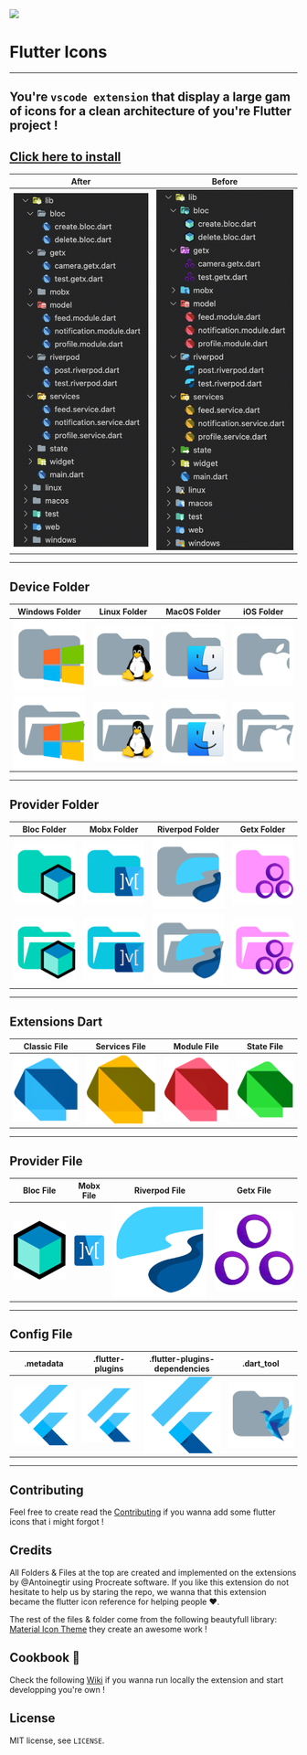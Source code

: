 <img height="200" src="https://avatars.githubusercontent.com/u/11242654?s=400&v=4"></img>

# Flutter Icons
----
## You're `vscode extension` that display a large gam of icons for a clean architecture of you're Flutter project !

## <a href="https://marketplace.visualstudio.com/items?itemName=AntoineGtr.flutter-icons">Click here to install</a>


|   After   |   Before  |
|------|------|
![](./assets/before.png)|![](./assets/after.png)|![](./icons/macos.png)|![](./icons/ios.png)|

---

## Device Folder

|   Windows Folder   |   Linux Folder   |   MacOS Folder   |    iOS Folder  |
|------|------|------|------|
![](./icons/windows.png)|![](./icons/linux.png)|![](./icons/macos.png)|![](./icons/ios.png)|
| ![Image 1](./icons/windows_open.png) | ![Image 2](./icons/linux_open.png) | ![Image 3](./icons/macos_open.png) | ![Image 4](./icons/ios_open.png) |
---
## Provider Folder

|   Bloc Folder   |   Mobx Folder   |   Riverpod Folder   |    Getx Folder  |
|------|------|------|------|
![](./icons/bloc.png)|![](./icons/mobx.png)|![](./icons/riverpod.png)|![](./icons/getx.png)|
| ![Image 1](./icons/bloc_open.png) | ![Image 2](./icons/mobx_open.png) | ![Image 3](./icons/riverpod_open.png) | ![Image 4](./icons/getx_open.png) |
---
## Extensions Dart

|   Classic File   |   Services File   |   Module File   |    State File   |
|------|------|------|------|
![](./icons/dart.png)|![](./icons/service_dart.png)|![](./icons/module_dart.png)|![](./icons/state_dart.png)|
---
## Provider File

|   Bloc File   |   Mobx File   |   Riverpod File   |    Getx File   |
|------|------|------|------|
![](./icons/bloc_file.png)|![](./icons/mobx_file.png)|![](./icons/riverpod_file.png)|![](./icons/getx_file.png)|
---
## Config File

|   .metadata   |   .flutter-plugins   |   .flutter-plugins-dependencies   |    .dart_tool   |
|------|------|------|------|
![](./icons/flutter.png)|![](./icons/flutter.png)|![](./icons/flutter.png)|![](./icons/bird.png)|
---
## Contributing

Feel free to create read the <a href="https://github.com/Antoinegtir/flutter-icons/blob/main/CONTRIBUTING.md">Contributing</a> if you wanna add some flutter icons that i might forgot !

## Credits

All Folders & Files at the top are created and implemented on the extensions by @Antoinegtir using Procreate software. If you like this extension do not hesitate to help us by staring the repo, we wanna that this extension became the flutter icon reference for helping people ❤️.

The rest of the files & folder come from the following beautyfull library: <a href="https://github.com/PKief/vscode-material-icon-theme">Material Icon Theme</a> they create an awesome work !


## Cookbook 📖

Check the following <a href="https://github.com/Antoinegtir/flutter-icons/wiki/⚙%EF%B8%8F-Develop">Wiki</a> if you wanna run locally the extension and start developping you're own !

## License

MIT license, see `LICENSE`.
